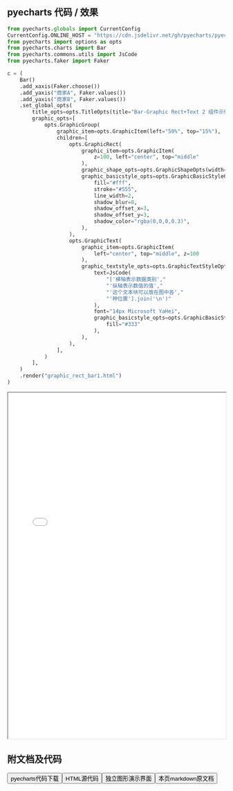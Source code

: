 
## pyecharts 代码 / 效果

```python
from pyecharts.globals import CurrentConfig
CurrentConfig.ONLINE_HOST = "https://cdn.jsdelivr.net/gh/pyecharts/pyecharts-assets@latest/assets/"
from pyecharts import options as opts
from pyecharts.charts import Bar
from pyecharts.commons.utils import JsCode
from pyecharts.faker import Faker

c = (
    Bar()
    .add_xaxis(Faker.choose())
    .add_yaxis("商家A", Faker.values())
    .add_yaxis("商家B", Faker.values())
    .set_global_opts(
        title_opts=opts.TitleOpts(title="Bar-Graphic Rect+Text 2 组件示例"),
        graphic_opts=[
            opts.GraphicGroup(
                graphic_item=opts.GraphicItem(left="50%", top="15%"),
                children=[
                    opts.GraphicRect(
                        graphic_item=opts.GraphicItem(
                            z=100, left="center", top="middle"
                        ),
                        graphic_shape_opts=opts.GraphicShapeOpts(width=190, height=90),
                        graphic_basicstyle_opts=opts.GraphicBasicStyleOpts(
                            fill="#fff",
                            stroke="#555",
                            line_width=2,
                            shadow_blur=8,
                            shadow_offset_x=3,
                            shadow_offset_y=3,
                            shadow_color="rgba(0,0,0,0.3)",
                        ),
                    ),
                    opts.GraphicText(
                        graphic_item=opts.GraphicItem(
                            left="center", top="middle", z=100
                        ),
                        graphic_textstyle_opts=opts.GraphicTextStyleOpts(
                            text=JsCode(
                                "['横轴表示数据类别',"
                                "'纵轴表示数值的值',"
                                "'这个文本块可以放在图中各',"
                                "'种位置'].join('\n')"
                            ),
                            font="14px Microsoft YaHei",
                            graphic_basicstyle_opts=opts.GraphicBasicStyleOpts(
                                fill="#333"
                            ),
                        ),
                    ),
                ],
            )
        ],
    )
    .render("graphic_rect_bar1.html")
)
```

<iframe width="100%" height="800px" src="/pyecharts/Graphic/graphic_rect_bar1.html"></iframe>

## 附文档及代码

<a href="https://cdn.jsdelivr.net/gh/wfy-belief/python/docs/pyecharts/Graphic/graphic_rect_bar1.py"><button class="mybutton">pyecharts代码下载</button></a><a href="https://cdn.jsdelivr.net/gh/wfy-belief/python/docs/pyecharts/Graphic/graphic_rect_bar1.html"><button class="mybutton">HTML源代码</button></a><a href="https://python.wfyblog.cn/pyecharts/Graphic/graphic_rect_bar1.html"><button class="mybutton">独立图形演示界面</button></a><a href="https://cdn.jsdelivr.net/gh/wfy-belief/python/docs/pyecharts/Graphic/graphic_rect_bar1.md"><button class="mybutton">本页markdown原文档</button></a>